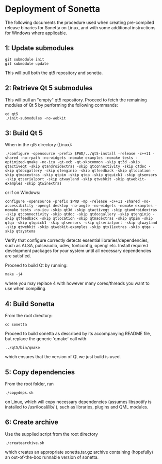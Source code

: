 Deployment of Sonetta
===============================
The following documents the procedure used when creating pre-compiled release binaries for Sonetta on Linux, and with some additional instructions for Windows where applicable.

1: Update submodules
--------------------
    git submodule init
    git submodule update
    
This will pull both the qt5 repository and sonetta.

2: Retrieve Qt 5 submodules
---------------------------

This will pull an "empty" qt5 repository. Proceed to fetch the remaining modules of Qt 5 by performing the following commands:

    cd qt5
    ./init-submodules -no-webkit
    
3: Build Qt 5
-------------
When in the qt5 directory (Linux):

    ./configure -opensource -prefix $PWD/../qt5-install -release -c++11 -shared -no-rpath -no-widgets -nomake examples -nomake tests -optimized-qmake -no-icu -qt-xcb -qt-xkbcommon -skip qt3d -skip qtactiveqt -skip qtandroidextras -skip qtconnectivity -skip qtdoc -skip qtdocgallery -skip qtenginio -skip qtfeedback -skip qtlocation -skip qtmacextras -skip qtpim -skip qtqa -skip qtquick1 -skip qtsensors -skip qtserialport -skip qtwayland -skip qtwebkit -skip qtwebkit-examples -skip qtwinextras
    
or if on Windows:

	configure -opensource -prefix $PWD -mp -release -c++11 -shared -no-accessibility -opengl desktop -no-angle -no-widgets -nomake examples -nomake tests -no-icu -skip qt3d -skip qtactiveqt -skip qtandroidextras -skip qtconnectivity -skip qtdoc -skip qtdocgallery -skip qtenginio -skip qtfeedback -skip qtlocation -skip qtmacextras -skip qtpim -skip qtqa -skip qtquick1 -skip qtsensors -skip qtserialport -skip qtwayland -skip qtwebkit -skip qtwebkit-examples -skip qtx11extras -skip qtqa -skip qtsystems
	
Verify that configure correctly detects essential libraries/dependencies, such as ALSA, pulseaudio, udev, fontconfig, opengl etc. Install required development packages for your system until all necessary dependencies are satisfied.

Proceed to build Qt by running:

    make -j4
    
where you may replace 4 with however many cores/threads you want to use when compiling.

4: Build Sonetta
----------------
From the root directory:
    
    cd sonetta
    
Proceed to build sonetta as described by its accompanying README file, but replace the generic 'qmake' call with

    ../qt5/bin/qmake
    
which ensures that the version of Qt we just build is used.

5: Copy dependencies
--------------------
From the root folder, run

    ./copydeps.sh
    
on Linux, which will copy necessary dependencies (assumes libspotify is installed to /usr/local/lib/ ), such as libraries, plugins and QML modules.

6: Create archive
-----------------
Use the supplied script from the root directory

    ./createarchive.sh
    
which creates an appropriate sonetta.tar.gz archive containing (hopefully) an out-of-the-box runnable version of sonetta.
    
